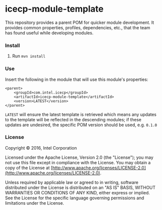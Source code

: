 icecp-module-template
=====================

This repository provides a parent POM for quicker module development. It provides common properties, profiles, dependencies, etc., that the team has found useful while developing modules. 

### Install

1. Run `mvn install`

### Use

Insert the following in the module that will use this module's properties:

```
<parent>
    <groupId>com.intel.icecp</groupId>
    <artifactId>icecp-module-template</artifactId>
    <version>LATEST</version>
</parent>
```

`LATEST` will ensure the latest template is retrieved which means any updates to the template will be reflected in the descending modules; if these updates are undesired, the specific POM version should be used, e.g. `0.1.0`


### License

Copyright &copy; 2016, Intel Corporation 

Licensed under the Apache License, Version 2.0 (the "License");
you may not use this file except in compliance with the License.
You may obtain a copy of the License at [http://www.apache.org/licenses/LICENSE-2.0](http://www.apache.org/licenses/LICENSE-2.0).

Unless required by applicable law or agreed to in writing, software
distributed under the License is distributed on an "AS IS" BASIS,
WITHOUT WARRANTIES OR CONDITIONS OF ANY KIND, either express or implied.
See the License for the specific language governing permissions and
limitations under the License.
